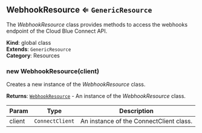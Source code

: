<a name="WebhookResource"></a>

## WebhookResource ⇐ <code>GenericResource</code>
The *WebhookResource* class provides methods to access the webhooks
endpoint of the Cloud Blue Connect API.

**Kind**: global class  
**Extends**: <code>GenericResource</code>  
**Category**: Resources  
<a name="new_WebhookResource_new"></a>

### new WebhookResource(client)
Creates a new instance of the *WebhookResource* class.

**Returns**: [<code>WebhookResource</code>](#WebhookResource) - An instance of the *WebhookResource* class.  

| Param | Type | Description |
| --- | --- | --- |
| client | <code>ConnectClient</code> | An instance of the ConnectClient class. |

